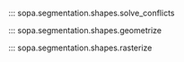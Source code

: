 ::: sopa.segmentation.shapes.solve_conflicts

::: sopa.segmentation.shapes.geometrize

::: sopa.segmentation.shapes.rasterize

